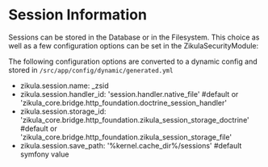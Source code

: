 Session Information
===================

Sessions can be stored in the Database or in the Filesystem. This choice as well as a few configuration options
can be set in the ZikulaSecurityModule:

The following configuration options are converted to a dynamic config and stored in `/src/app/config/dynamic/generated.yml`
 - zikula.session.name: _zsid
 - zikula.session.handler_id: 
    'session.handler.native_file' #default 
    or 
    'zikula_core.bridge.http_foundation.doctrine_session_handler'
 - zikula.session.storage_id: 
    'zikula_core.bridge.http_foundation.zikula_session_storage_doctrine' #default 
    or 
    'zikula_core.bridge.http_foundation.zikula_session_storage_file'
 - zikula.session.save_path: '%kernel.cache_dir%/sessions' #default symfony value
